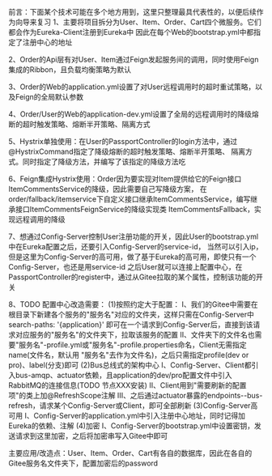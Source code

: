 前言：下面某个技术可能在多个地方用到，这里只整理最具代表性的，以便后续作为向导来复习
1、主要将项目拆分为User、Item、Order、Cart四个微服务。它们都会作为Eureka-Client注册到Eureka中
因此在每个Web的bootstrap.yml中都指定了注册中心的地址

2、Order的Api层有对User、Item通过Feign发起服务间的调用，同时使用Feign集成的Ribbon，且负载均衡策略为默认

3、Order的Web的application.yml设置了对User远程调用时的超时重试策略，以及Feign的全局默认参数

4、Order/User的Web的application-dev.yml设置了全局的远程调用时的降级熔断的超时触发策略、熔断半开策略、隔离方式

5、Hystrix单独使用：在User的PassportController的login方法中，通过@HystrixCommand指定了降级熔断的超时触发策略、熔断半开策略、
隔离方式。同时指定了降级方法，并编写了该指定的降级方法吃

6、Feign集成Hystrix使用：Order因为要实现对Item提供给它的Feign接口ItemCommentsService的降级，因此需要自己写降级方案，
在order/fallback/itemservice下自定义接口继承ItemCommentsService，编写继承接口ItemCommentsFeignService的降级实现类
ItemCommentsFallback，实现远程调用的降级

7、想通过Config-Server控制User注册功能的开关，因此User的bootstrap.yml中在Eureka配置之后，还要引入Config-Server的service-id，
当然可以引入ip，但是这里为Config-Server的高可用，做了基于Eureka的高可用，即使只有一个Config-Server，也还是用service-id
  之后User就可以连接上配置中心，在PassportController的register中，通过从Gitee拉取的某个属性，控制该功能的开关

8、TODO 配置中心改造需要：
(1)按照约定大于配置：
  I、我们的Gitee中需要在根目录下新建各个服务的"服务名"对应的文件夹，这样只需在Config-Server中search-paths: '{application}'
  即可在一个请求到Config-Server后，直接到该请求对应服务的"服务名"的文件夹下，拉取该服务的配置
  II、文件夹下的文件名也需要"服务名"-profile.yml或"服务名"-profile.properties命名，Client无需指定name(文件名，默认用
  "服务名"去作为文件名)，之后只需指定profile(dev or pro)、label(分支)即可
(2)Bus总线式的架构中心
  I、Config-Server、Client都引入bus-amqp、actuator依赖，且application的dev/pro配置文件中引入RabbitMQ的连接信息(TODO 节点XXX安装)
  II、Client用到"需要刷新的配置项"的类上加@RefreshScope注解
  III、之后通过actuator暴露的endpoints--bus-refresh，请求某个Config-Server或Client，即可全部刷新
(3)Config-Server高可用
  I、Config-Server的application.yml中引入注册中心地址，同时记得加Eureka的依赖、注解
(4)加密
  I、Config-Server的bootstrap.yml中设置密钥，发送请求到这里加密，之后将加密串写入Gitee中即可

  主要应用/改造点：User、Item、Order、Cart有各自的数据库，因此在各自的Gitee服务名文件夹下，配置加密后的password
